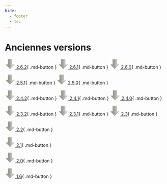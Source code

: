```yaml
---
hide:
  - footer
  - toc
---
```


# Anciennes versions

[![](../../images/icons/download-old-small.png) 2.6.2](https://www.sfml-dev.org/download/sfml/2.6.2/index-fr.php){ .md-button } [![](../../images/icons/download-old-small.png) 2.6.1](https://www.sfml-dev.org/download/sfml/2.6.1/index-fr.php){ .md-button } [![](../../images/icons/download-old-small.png) 2.6.0](https://www.sfml-dev.org/download/sfml/2.6.0/index-fr.php){ .md-button }

[![](../../images/icons/download-old-small.png) 2.5.1](https://www.sfml-dev.org/download/sfml/2.5.1/index-fr.php){ .md-button } [![](../../images/icons/download-old-small.png) 2.5.0](https://www.sfml-dev.org/download/sfml/2.5.0/index-fr.php){ .md-button }

[![](../../images/icons/download-old-small.png) 2.4.2](https://www.sfml-dev.org/download/sfml/2.4.2/index-fr.php){ .md-button } [![](../../images/icons/download-old-small.png) 2.4.1](https://www.sfml-dev.org/download/sfml/2.4.1/index-fr.php){ .md-button } [![](../../images/icons/download-old-small.png) 2.4.0](https://www.sfml-dev.org/download/sfml/2.4.0/index-fr.php){ .md-button }

[![](../../images/icons/download-old-small.png) 2.3.2](https://www.sfml-dev.org/download/sfml/2.3.2/index-fr.php){ .md-button } [![](../../images/icons/download-old-small.png) 2.3.1](https://www.sfml-dev.org/download/sfml/2.3.1/index-fr.php){ .md-button } [![](../../images/icons/download-old-small.png) 2.3](https://www.sfml-dev.org/download/sfml/2.3/index-fr.php){ .md-button }

[![](../../images/icons/download-old-small.png) 2.2](https://www.sfml-dev.org/download/sfml/2.2/index-fr.php){ .md-button }

[![](../../images/icons/download-old-small.png) 2.1](https://www.sfml-dev.org/download/sfml/2.1/index-fr.php){ .md-button }

[![](../../images/icons/download-old-small.png) 2.0](https://www.sfml-dev.org/download/sfml/2.0/index-fr.php){ .md-button }

[![](../../images/icons/download-old-small.png) 1.6](https://www.sfml-dev.org/download/sfml/1.6/index-fr.php){ .md-button }